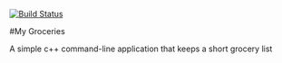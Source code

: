 [![Build Status](https://travis-ci.org/ckurland/MyGroceries.svg?branch=master)](https://travis-ci.org/ckurland/MyGroceries)

#My Groceries

A simple c++ command-line application that keeps a short grocery list
